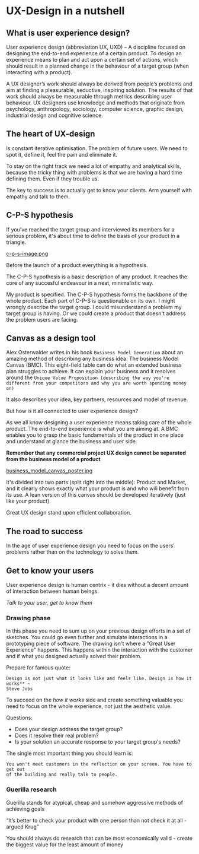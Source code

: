 # UX-Design in a nutshell

## What is user experience design?

User experience design (abbreviation UX, UXD) – A discipline focused on
designing the end-to-end experience of a certain product. To design an
experience means to plan and act upon a certain set of actions, which should
result in a planned change in the behaviour of a target group (when interacting
with a product).

A UX designer’s work should always be derived from people’s problems and aim at
finding a pleasurable, seductive, inspiring solution. The results of that work
should always be measurable through metrics describing user behaviour. UX
designers use knowledge and methods that originate from psychology,
anthropology, sociology, computer science, graphic design, industrial design and
cognitive science.

## The heart of UX-design

Is constant iterative optimisation. The problem of future users. We need to spot
it, define it, feel the pain and eliminate it.

To stay on the right track we need  a lot of empathy and analytical skills,
because the tricky thing with problems is that we are having a hard time 
defining them. Even if they trouble us.

The key to success is to actually get to know your clients. Arm yourself with
empathy and talk to them.

## C-P-S hypothesis

If you've reached the target group and interviewed its members for a serious
problem, it's about time to define the basis of your product in a triangle.

[c-p-s-image.png](c-p-s-image.png)

Before the launch of a product everything is a hypothesis.

The C-P-S hypothesis is a basic description of any product. It reaches the core
of any succesful endeavour in a neat, minimalistic way.

My product is specified. The C-P-S hypothesis forms the backbone of the whole
product.
Each part of C-P-S is questionable on its own. I might wrongly describe the
target group. I could misunderstand a problem my target group is having. Or we
could create a product that doesn't address the problem users are facing.

## Canvas as a design tool

Alex Osterwalder writes in his book `Business Model Generation`  about an
amazing method of describing any business idea. The business Model Canvas (BMC).
This eight-field table can do what an extended business plan struggles to
achieve. It can explain your business and it resolves around the `Unique Value
Proposition (describing the way you're different from your competitors and why
you are worth spending money on)`

It also describes your idea, key partners, resources and model of revenue.

But how is it all connected to user experience design?

As we all know designing a user experience means taking care of the whole
product. The end-to-end experience is what you are aiming at. A BMC enables you
to grasp the basic fundamentals of the product in one place and understand at
glance the business and user side.

**Remember that any commercial project UX design cannot be separated from the
business model of a product**

[business_model_canvas_poster.jpg](business_model_canvas_poster.jpg)

It's divided into two parts (split right into the middle): Product and Market,
and it clearly shows exactly what your product is and who will benefit from its
use. A lean version of this canvas should be developed iteratively (just like
your product).

Great UX design stand upon efficient collaboration.

## The road to success

In the age of user experience design you need to focus on the users' problems
rather than on the technology to solve them.

## Get to know your users

User experience design is human centrix - it dies without a decent amount of
interaction between human beings.

*Talk to your user, get to know them*

### Drawing phase

In this phase you need to sum up on your previous design efforts in a set of
sketches. You could go even further and simulate interactions in a prototyping
piece of software. The drawing isn't where a "Great User Experience" happens.
This happens within the interaction with the customer and if what you designed
actually solved their problem.

Prepare for famous quote:

```
Design is not just what it looks like and feels like. Design is how it works** ~
Steve Jobs
```

To succeed on the *how it works* side and create  something valuable you need to
focus on the whole experience, not just the aesthetic value.

Questions:
  - Does your design address the target group?
  - Does it resolve their real problem?
  - Is your solution an accurate response to your target group's needs?

The single most important thing you should learn is:

```
You won't meet customers in the reflection on your screen. You have to get out
of the building and really talk to people.
```

### Guerilla research

Guerilla stands for atypical, cheap and somehow aggressive
methods of achieving goals

“It’s better to check your product with one person than not check it at all -
argued Krug”

You should always do research that can be most economically valid - create the
biggest value for the least amount of money

